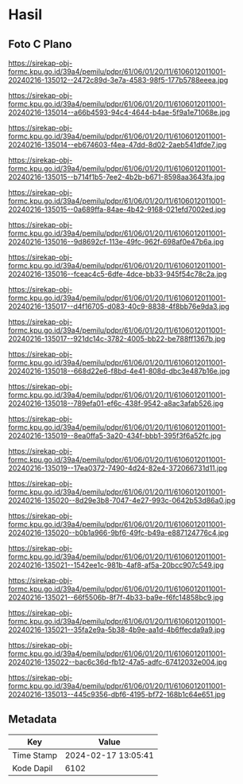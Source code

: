 # Hasil

## Foto C Plano

https://sirekap-obj-formc.kpu.go.id/39a4/pemilu/pdpr/61/06/01/20/11/6106012011001-20240216-135012--2472c89d-3e7a-4583-98f5-177b5788eeea.jpg

https://sirekap-obj-formc.kpu.go.id/39a4/pemilu/pdpr/61/06/01/20/11/6106012011001-20240216-135014--a66b4593-94c4-4644-b4ae-5f9a1e71068e.jpg

https://sirekap-obj-formc.kpu.go.id/39a4/pemilu/pdpr/61/06/01/20/11/6106012011001-20240216-135014--eb674603-f4ea-47dd-8d02-2aeb541dfde7.jpg

https://sirekap-obj-formc.kpu.go.id/39a4/pemilu/pdpr/61/06/01/20/11/6106012011001-20240216-135015--b714f1b5-7ee2-4b2b-b671-8598aa3643fa.jpg

https://sirekap-obj-formc.kpu.go.id/39a4/pemilu/pdpr/61/06/01/20/11/6106012011001-20240216-135015--0a689ffa-84ae-4b42-9168-021efd7002ed.jpg

https://sirekap-obj-formc.kpu.go.id/39a4/pemilu/pdpr/61/06/01/20/11/6106012011001-20240216-135016--9d8692cf-113e-49fc-962f-698af0e47b6a.jpg

https://sirekap-obj-formc.kpu.go.id/39a4/pemilu/pdpr/61/06/01/20/11/6106012011001-20240216-135016--fceac4c5-6dfe-4dce-bb33-945f54c78c2a.jpg

https://sirekap-obj-formc.kpu.go.id/39a4/pemilu/pdpr/61/06/01/20/11/6106012011001-20240216-135017--d4f16705-d083-40c9-8838-4f8bb76e9da3.jpg

https://sirekap-obj-formc.kpu.go.id/39a4/pemilu/pdpr/61/06/01/20/11/6106012011001-20240216-135017--921dc14c-3782-4005-bb22-be788ff1367b.jpg

https://sirekap-obj-formc.kpu.go.id/39a4/pemilu/pdpr/61/06/01/20/11/6106012011001-20240216-135018--668d22e6-f8bd-4e41-808d-dbc3e487b16e.jpg

https://sirekap-obj-formc.kpu.go.id/39a4/pemilu/pdpr/61/06/01/20/11/6106012011001-20240216-135018--789efa01-ef6c-438f-9542-a8ac3afab526.jpg

https://sirekap-obj-formc.kpu.go.id/39a4/pemilu/pdpr/61/06/01/20/11/6106012011001-20240216-135019--8ea0ffa5-3a20-434f-bbb1-395f3f6a52fc.jpg

https://sirekap-obj-formc.kpu.go.id/39a4/pemilu/pdpr/61/06/01/20/11/6106012011001-20240216-135019--17ea0372-7490-4d24-82e4-372066731d11.jpg

https://sirekap-obj-formc.kpu.go.id/39a4/pemilu/pdpr/61/06/01/20/11/6106012011001-20240216-135020--8d29e3b8-7047-4e27-993c-0642b53d86a0.jpg

https://sirekap-obj-formc.kpu.go.id/39a4/pemilu/pdpr/61/06/01/20/11/6106012011001-20240216-135020--b0b1a966-9bf6-49fc-b49a-e887124776c4.jpg

https://sirekap-obj-formc.kpu.go.id/39a4/pemilu/pdpr/61/06/01/20/11/6106012011001-20240216-135021--1542ee1c-981b-4af8-af5a-20bcc907c549.jpg

https://sirekap-obj-formc.kpu.go.id/39a4/pemilu/pdpr/61/06/01/20/11/6106012011001-20240216-135021--66f5506b-8f7f-4b33-ba9e-f6fc14858bc9.jpg

https://sirekap-obj-formc.kpu.go.id/39a4/pemilu/pdpr/61/06/01/20/11/6106012011001-20240216-135021--35fa2e9a-5b38-4b9e-aa1d-4b6ffecda9a9.jpg

https://sirekap-obj-formc.kpu.go.id/39a4/pemilu/pdpr/61/06/01/20/11/6106012011001-20240216-135022--bac6c36d-fb12-47a5-adfc-67412032e004.jpg

https://sirekap-obj-formc.kpu.go.id/39a4/pemilu/pdpr/61/06/01/20/11/6106012011001-20240216-135013--445c9356-dbf6-4195-bf72-168b1c64e651.jpg


## Metadata

| Key        | Value               |
| ---------- | ------------------- |
| Time Stamp | 2024-02-17 13:05:41 |
| Kode Dapil | 6102                |



